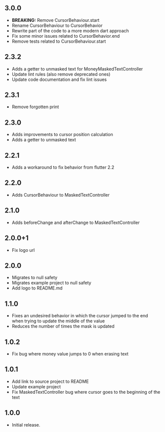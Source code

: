 ## 3.0.0

* **BREAKING:** Remove CursorBehaviour.start
* Rename CursorBehaviour to CursorBehavior
* Rewrite part of the code to a more modern dart approach
* Fix some minor issues related to CursorBehavior.end
* Remove tests related to CursorBehaviour.start

## 2.3.2

* Adds a getter to unmasked text for MoneyMaskedTextController
* Update lint rules (also remove deprecated ones)
* Update code documentation and fix lint issues

## 2.3.1

* Remove forgotten print

## 2.3.0

* Adds improvements to cursor position calculation
* Adds a getter to unmasked text

## 2.2.1

* Adds a workaround to fix behavior from flutter 2.2

## 2.2.0

* Adds CursorBehaviour to MaskedTextController

## 2.1.0

* Adds beforeChange and afterChange to MaskedTextController

## 2.0.0+1

* Fix logo url

## 2.0.0

* Migrates to null safety
* Migrates example project to null safety
* Add logo to README.md

## 1.1.0

* Fixes an undesired behavior in which the cursor jumped to the end when trying to update the middle of the value
* Reduces the number of times the mask is updated

## 1.0.2

* Fix bug where money value jumps to 0 when erasing text

## 1.0.1

* Add link to source project to README
* Update example project
* Fix MaskedTextController bug where cursor goes to the beginning of the text

## 1.0.0

* Initial release.